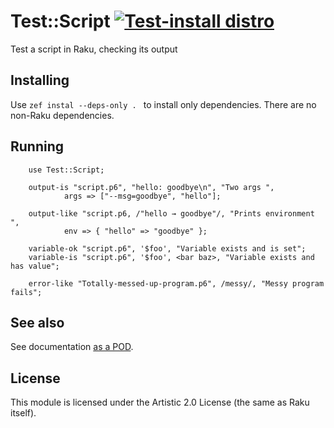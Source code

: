 # Test::Script [![Test-install distro](https://github.com/JJ/raku-test-script/actions/workflows/test.yaml/badge.svg)](https://github.com/JJ/raku-test-script/actions/workflows/test.yaml)

Test a script in Raku, checking its output

## Installing

Use `zef instal --deps-only . ` to install only dependencies. There are no
 non-Raku dependencies.

## Running

```perl6
    use Test::Script;

    output-is "script.p6", "hello: goodbye\n", "Two args ",
            args => ["--msg=goodbye", "hello"];

    output-like "script.p6, /"hello → goodbye"/, "Prints environment ",
            env => { "hello" => "goodbye" };
            
    variable-ok "script.p6", '$foo', "Variable exists and is set";
    variable-is "script.p6", '$foo', <bar baz>, "Variable exists and has value";
    
    error-like "Totally-messed-up-program.p6", /messy/, "Messy program fails";

```

## See also

See documentation [as a POD](lib/Test/Script.pm6).

## License

This module is licensed under the Artistic 2.0 License (the same as Raku
 itself).
